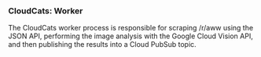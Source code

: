 ### CloudCats: Worker

The CloudCats worker process is responsible for scraping /r/aww using the JSON API, performing the image analysis with the Google Cloud Vision API, and then publishing the results into a Cloud PubSub topic. 
